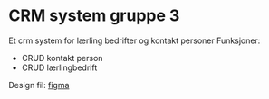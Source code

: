 # CRM system gruppe 3 
Et crm system for lærling bedrifter og kontakt personer
Funksjoner:
* CRUD kontakt person
* CRUD lærlingbedrift
  
Design fil: [figma](https://www.figma.com/file/583UQkmZ03ORYwDYSTCY40/Untitled?type=design&node-id=0%3A1&mode=design&t=NUXagWx2J67Azi8P-1)
 
